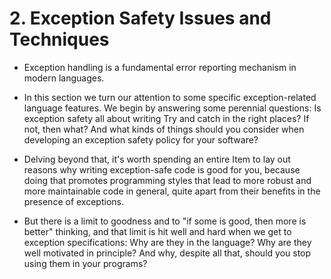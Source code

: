 # 2. Exception Safety Issues and Techniques

- Exception handling is a fundamental error reporting mechanism in modern languages.
- In this section we turn our attention to some specific exception-related language features. We begin by answering some perennial questions: Is exception safety all about writing Try and catch in the right places? If not, then what? And what kinds of things should you consider when developing an exception safety policy for your software?

- Delving beyond that, it's worth spending an entire Item to lay out reasons why writing exception-safe code is good for you, because doing that promotes programming styles that lead to more robust and more maintainable code in general, quite apart from their benefits in the presence of exceptions. 
- But there is a limit to goodness and to "if some is good, then more is better" thinking, and that limit is hit well and hard when we get to exception specifications: Why are they in the language? Why are they well motivated in principle? And why, despite all that, should you stop using them in your programs?